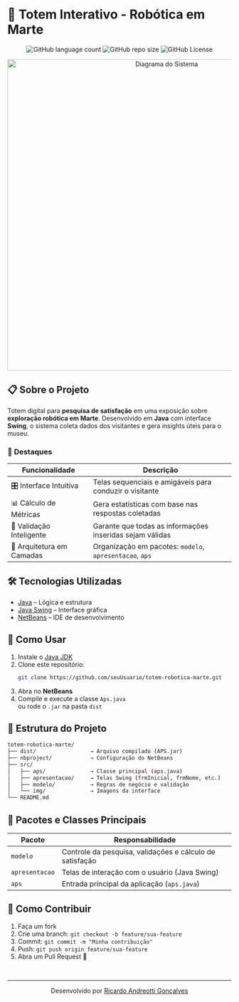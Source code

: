 # 🤖 **Totem Interativo - Robótica em Marte**
<p align="center">
  <img alt="GitHub language count" src="https://img.shields.io/github/languages/count/devAndreotti/APS-3?color=FFF&labelColor=9e5cc4&style=flat-square">
  <img alt="GitHub repo size" src="https://img.shields.io/github/repo-size/devAndreotti/APS-3?color=FFF&labelColor=9e5cc4&style=flat-square">
  <img alt="GitHub License" src="https://img.shields.io/github/license/devAndreotti/APS-3?color=FFF&labelColor=9e5cc4&style=flat-square">
</p>

<div align="center">
  <img src="URL_DA_IMAGEM_DO_DIAGRAMA" alt="Diagrama do Sistema" width="700">
</div>

## 📋 **Sobre o Projeto**
Totem digital para **pesquisa de satisfação** em uma exposição sobre **exploração robótica em Marte**. Desenvolvido em **Java** com interface **Swing**, o sistema coleta dados dos visitantes e gera insights úteis para o museu.

### 🌟 **Destaques**
| Funcionalidade               | Descrição                                                                 |
|-----------------------------|---------------------------------------------------------------------------|
| 🎛️ Interface Intuitiva     | Telas sequenciais e amigáveis para conduzir o visitante                   |
| 📊 Cálculo de Métricas      | Gera estatísticas com base nas respostas coletadas                        |
| 🧠 Validação Inteligente    | Garante que todas as informações inseridas sejam válidas                  |
| 🧱 Arquitetura em Camadas   | Organização em pacotes: `modelo`, `apresentacao`, `aps`                   |

## 🛠️ **Tecnologias Utilizadas**
- [Java](https://www.oracle.com/br/java/) – Lógica e estrutura
- [Java Swing](https://docs.oracle.com/javase/tutorial/uiswing/) – Interface gráfica
- [NetBeans](https://netbeans.apache.org/) – IDE de desenvolvimento

## 🚀 **Como Usar**
1. Instale o [Java JDK](https://www.oracle.com/java/technologies/javase-downloads.html)  
2. Clone este repositório:
   ```bash
   git clone https://github.com/seuUsuario/totem-robotica-marte.git
   ```
3. Abra no **NetBeans**
4. Compile e execute a classe `Aps.java`  
   ou rode o `.jar` na pasta `dist`

## 📂 **Estrutura do Projeto**
```bash
totem-robotica-marte/
├── dist/                 → Arquivo compilado (APS.jar)
├── nbproject/            → Configuração do NetBeans
├── src/
│   ├── aps/              → Classe principal (aps.java)
│   ├── apresentacao/     → Telas Swing (frmInicial, frmNome, etc.)
│   ├── modelo/           → Regras de negócio e validação
│   └── img/              → Imagens da interface
└── README.md
```

## 🧩 **Pacotes e Classes Principais**
| Pacote        | Responsabilidade                                              |
|---------------|---------------------------------------------------------------|
| `modelo`      | Controle da pesquisa, validações e cálculo de satisfação      |
| `apresentacao`| Telas de interação com o usuário (Java Swing)                 |
| `aps`         | Entrada principal da aplicação (`aps.java`)                   |

## 💪 **Como Contribuir**
1. Faça um fork  
2. Crie uma branch: `git checkout -b feature/sua-feature`  
3. Commit: `git commit -m "Minha contribuição"`  
4. Push: `git push origin feature/sua-feature`  
5. Abra um Pull Request 🚀

<br>

---
<p align="center"> Desenvolvido por <a href="https://github.com/devAndreotti">Ricardo Andreotti Gonçalves</a> </p>
